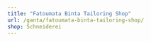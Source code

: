 ```yaml
---
title: "Fatoumata Binta Tailoring Shop"
url: /ganta/fatoumata-binta-tailoring-shop/
shop: Schneiderei
---
```

